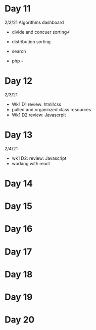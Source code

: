 # Day 11
2/2/21
Algorithms dashboard 
- divide and concuer sorting√
- distribution sorting
- search

- php - 

# Day 12
2/3/21
- Wk1 D1 review: html/css
- pulled and organinzed class resources
- Wk1 D2 review: Javascrpit

# Day 13
2/4/21
- wk1 D2: review: Javascript
- working with react

# Day 14
# Day 15
# Day 16
# Day 17
# Day 18
# Day 19
# Day 20